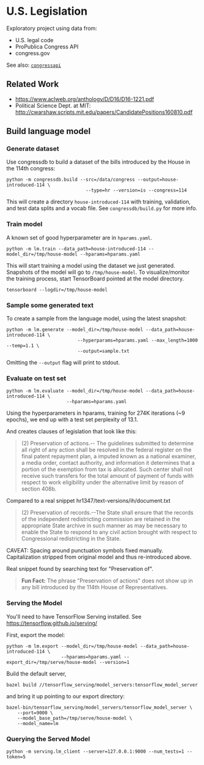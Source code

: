 # U.S. Legislation

Exploratory project using data from:

* U.S. legal code
* ProPublica Congress API
* congress.gov

See also: [`congressapi`](https://github.com/kjchavez/congressapi)

## Related Work

* https://www.aclweb.org/anthology/D/D16/D16-1221.pdf
* Political Science Dept. at MIT: http://cwarshaw.scripts.mit.edu/papers/CandidatePositions160810.pdf

## Build language model

### Generate dataset
Use congressdb to build a dataset of the bills introduced by the House in the 114th congress:

```
python -m congressdb.build --src=/data/congress --output=house-introduced-114 \
                             --type=hr --version=is --congress=114
```

This will create a directory `house-introduced-114` with training, validation, and test data splits and a vocab file. See `congressdb/build.py` for more info.

### Train model

A known set of good hyperparameter are in `hparams.yaml`.

```
python -m lm.train --data_path=house-introduced-114 --model_dir=/tmp/house-model --hparams=hparams.yaml
```

This will start training a model using the dataset we just generated. Snapshots of the model will go to `/tmp/house-model`.
To visualize/monitor the training process, start TensorBoard pointed at the model directory.

```
tensorboard --logdir=/tmp/house-model
```


### Sample some generated text

To create a sample from the language model, using the latest snapshot:

```
python -m lm.generate --model_dir=/tmp/house-model --data_path=house-introduced-114 \
                          --hyperparams=hparams.yaml --max_length=1000 --temp=1.1 \
                          --output=sample.txt
```

Omitting the `--output` flag will print to stdout.

### Evaluate on test set

```
python -m lm.evaluate --model_dir=/tmp/house-model --data_path=house-introduced-114 \
                      --hparams=hparams.yaml
```

Using the hyperparameters in hparams, training for 274K iterations (~9 epochs),
we end up with a test set perplexity of 13.1.

And creates clauses of legislation that look like this:

>  (2) Preservation of actions.-- The guidelines submitted to 
>  determine all right of any action shall be resolved in the 
>  federal register on the final patent repayment plan, a imputed 
>  known as a national examiner, a media order, contact authority, 
>  and information it determines that a portion of the exemption 
>  from tax is allocated. Such center shall not receive such 
>  transfers for the total amount of payment of funds with 
>  respect to work eligibility under the alternative limit by 
>  reason of section 408b. 

Compared to a real snippet hr1347/text-versions/ih/document.txt

>  (2) Preservation of records.--The State shall ensure that 
>  the records of the independent redistricting commission are 
>  retained in the appropriate State archive in such manner as may 
>  be necessary to enable the State to respond to any civil action 
>  brought with respect to Congressional redistricting in the 
>  State.

CAVEAT:
Spacing around punctuation symbols fixed manually. Capitalization stripped from original
model and thus re-introduced above.

Real snippet found by searching text for "Preservation of". 

> **Fun Fact:** The phrase "Preservation of actions"
> does not show up in any bill introduced by the 114th House of Representatives.

### Serving the Model

You'll need to have TensorFlow Serving installed. See https://tensorflow.github.io/serving/


First, export the model:

```
python -m lm.export --model_dir=/tmp/house-model --data_path=house-introduced-114 \
                    --hparams=hparams.yaml --export_dir=/tmp/serve/house-model --version=1
```

Build the default server,

```
bazel build //tensorflow_serving/model_servers:tensorflow_model_server
```

and bring it up pointing to our export directory:

```
bazel-bin/tensorflow_serving/model_servers/tensorflow_model_server \
	--port=9000 \
	--model_base_path=/tmp/serve/house-model \
	--model_name=lm
```


### Querying the Served Model

```
python -m serving.lm_client --server=127.0.0.1:9000 --num_tests=1 --token=5
```
